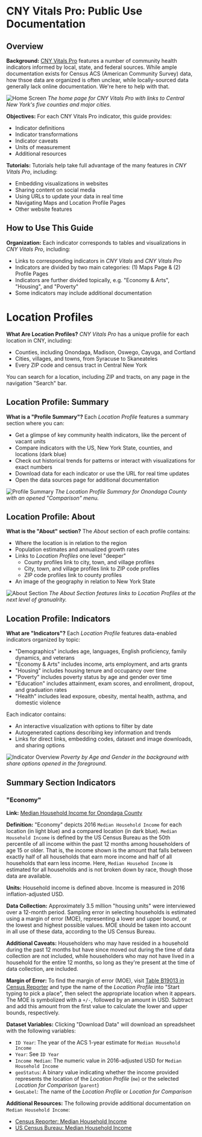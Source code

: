 # CNY Vitals Pro: Public Use Documentation

## Overview

**Background:** [CNY Vitals Pro](https://pro.cnyvitals.org/) features a number of community health indicators informed by local, state, and federal sources. While ample documentation exists for Census ACS (American Community Survey) data, how thsoe data are organized is often unclear, while locally-sourced data generally lack online documentation. We're here to help with that.

![Home Screen](https://raw.githubusercontent.com/jamisoncrawford/MetaVitals/master/Images/home_screen_img.jpg)
*The home page for CNY Vitals Pro with links to Central New York's five counties and major cities.*

**Objectives:** For each CNY Vitals Pro indicator, this guide provides:

* Indicator definitions
* Indicator transformations
* Indicator caveats
* Units of measurement
* Additional resources

**Tutorials:** Tutorials help take full advantage of the many features in *CNY Vitals Pro*, including:

* Embedding visualizations in websites
* Sharing content on social media
* Using URLs to update your data in real time
* Navigating Maps and Location Profile Pages
* Other website features

## How to Use This Guide

**Organization:** Each indicator corresponds to tables and visualizations in *CNY Vitals Pro*, including:

* Links to corresponding indicators in *CNY Vitals* and *CNY Vitals Pro*
* Indicators are divided by two main categories: (1) Maps Page & (2) Profile Pages
* Indicators are further divided topically, e.g. "Economy & Arts", "Housing", and "Poverty"
* Some indicators may include additional documentation

# Location Profiles

**What Are Location Profiles?** *CNY Vitals Pro* has a unique profile for each location in CNY, including:

* Counties, including Onondaga, Madison, Oswego, Cayuga, and Cortland
* Cities, villages, and towns, from Syracuse to Skaneateles
* Every ZIP code and census tract in Central New York

You can search for a location, including ZIP and tracts, on any page in the navigation "Search" bar.

## Location Profile: Summary

**What is a "Profile Summary"?** Each *Location Profile* features a summary section where you can:

* Get a glimpse of key community health indicators, like the percent of vacant units
* Compare indicators with the US, New York State, counties, and locations (dark blue)
* Check out historical trends for patterns or interact with visualizations for exact numbers
* Download data for each indicator or use the URL for real time updates
* Open the data sources page for additional documentation

![Profile Summary](https://raw.githubusercontent.com/jamisoncrawford/MetaVitals/master/Images/splash_summary_img.jpg)
*The Location Profile Summary for Onondaga County with an opened "Comparison" menu.*

## Location Profile: About

**What is the "About" section?** The *About* section of each profile contains:

* Where the location is in relation to the region
* Population estimates and annualized growth rates
* Links to *Location Profiles* one level "deeper"
  - County profiles link to city, town, and village profiles
  - City, town, and village profiles link to ZIP code profiles
  - ZIP code profiles link to county profiles
* An image of the geography in relation to New York State

![About Section](https://raw.githubusercontent.com/jamisoncrawford/MetaVitals/master/Images/about_section_img.jpg)
*The About Section features links to Location Profiles at the next level of granualrity.*

## Location Profile: Indicators

**What are "Indicators"?** Each *Location Profile* features data-enabled indicators organized by topic:

* "Demographics" includes age, languages, English proficiency, family dynamics, and veterans
* "Economy & Arts" includes income, arts employment, and arts grants
* "Housing" includes housing tenure and occupancy over time
* "Poverty" includes poverty status by age and gender over time
* "Education" includes attainment, exam scores, and enrollment, dropout, and graduation rates
* "Health" includes lead exposure, obesity, mental health, asthma, and domestic violence

Each indicator contains:

* An interactive visualization with options to filter by date
* Autogenerated captions describing key information and trends
* Links for direct links, embedding codes, dataset and image downloads, and sharing options

![Indicator Overview](https://raw.githubusercontent.com/jamisoncrawford/MetaVitals/master/Images/indicator_img.jpg)
*Poverty by Age and Gender in the background with share options opened in the foreground.*

## Summary Section Indicators

### "Economy"

**Link:** [Median Household Income for Onondaga County](https://pro.cnyvitals.org/profile/onondaga-county)

**Definition:** "Economy" depicts 2016 `Median Household Income` for each location (in light blue) and a compared location (in dark blue). `Median Household Income` is defined by the US Census Bureau as the 50th percentile of all income within the past 12 months among householders of age 15 or older. That is, the income shown is the amount that falls between exactly half of all households that earn more income and half of all households that earn less income. Here, `Median Househod Income` is estimated for all households and is not broken down by race, though those data are available.

**Units:** Household income is defined above. Income is measured in 2016 inflation-adjusted USD.

**Data Collection:** Approximately 3.5 million "housing units" were interviewed over a 12-month period. Sampling error in selecting households is estimated using a margin of error (MOE), representing a lower and upper bound, or the lowest and highest possible values. MOE should be taken into account in all use of these data, according to the US Census Bureau. 

**Additional Caveats:** Householders who may have resided in a household during the past 12 months but have since moved out during the time of data collection are not included, while householders who may not have lived in a household for the entire 12 months, so long as they're present at the time of data collection, are included.

**Margin of Error:** To find the margin of error (MOE), visit [Table B19013 in Census Reporter](https://censusreporter.org/tables/B19013/) and type the name of the *Location Profile* into "Start typing to pick a place", then select the appropriate location when it appears. The MOE is symbolized with a `+/-`, followed by an amount in USD. Subtract and add this amount from the first value to calculate the lower and upper bounds, respectively.

**Dataset Variables:** Clicking "Download Data" will download an spreadsheet with the following variables:

* `ID Year`: The year of the ACS 1-year estimate for `Median Household Income`
* `Year`: See `ID Year`
* `Income Median`: The numeric value in 2016-adjusted USD for `Median Household Income`
* `geoStatus`: A binary value indicating whether the income provided represents the location of the *Location Profile* (`me`) or the selected *Location for Comparison* (`parent`)
* `GeoLabel`: The name of the *Location Profile* or *Location for Comparison*

**Additional Resources:** The following provide additional documentation on `Median Household Income`:

* [Census Reporter: Median Household Income](https://censusreporter.org/tables/B19013/)
* [US Census Bureau: Median Household Income](https://www.census.gov/quickfacts/fact/note/US/INC110216)

